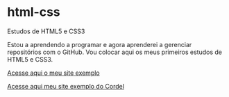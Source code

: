 # html-css
 Estudos de HTML5 e CSS3

Estou a aprendendo a programar e agora aprenderei a gerenciar repositórios com o GitHub. Vou colocar aqui os meus primeiros estudos de HTML5 e CSS3.

<a href="https://arthascode.github.io/html-css/exerc%C3%ADcios/desafios/Desafio10/desafio10.html">Acesse aqui o meu site exemplo</a>

<a href="https://arthascode.github.io/Projeto-cordel/">Acesse aqui meu site exemplo do Cordel</a>